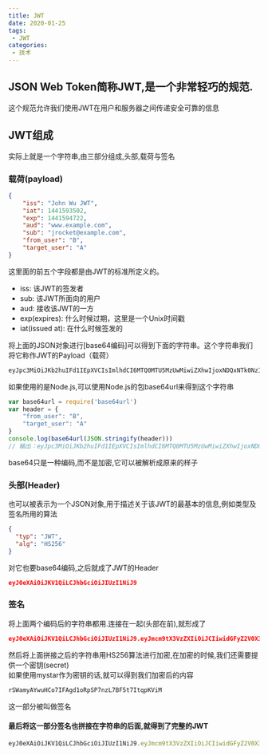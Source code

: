 ```yaml
---
title: JWT
date: 2020-01-25
tags:
 - JWT
categories: 
 - 技术
---
```


## JSON Web Token简称JWT,是一个非常轻巧的规范.
这个规范允许我们使用JWT在用户和服务器之间传递安全可靠的信息 
## JWT组成 
实际上就是一个字符串,由三部分组成,头部,载荷与签名   
### 载荷(payload)
```json
{
    "iss": "John Wu JWT",
    "iat": 1441593502,
    "exp": 1441594722,
    "aud": "www.example.com",
    "sub": "jrocket@example.com",
    "from_user": "B",
    "target_user": "A"
}
```
这里面的前五个字段都是由JWT的标准所定义的。
+ iss: 该JWT的签发者
+ sub: 该JWT所面向的用户
+ aud: 接收该JWT的一方
+ exp(expires): 什么时候过期，这里是一个Unix时间戳
+ iat(issued at): 在什么时候签发的

将上面的JSON对象进行[base64编码]可以得到下面的字符串。这个字符串我们将它称作JWT的Payload（载荷）   
```js
eyJpc3MiOiJKb2huIFd1IEpXVCIsImlhdCI6MTQ0MTU5MzUwMiwiZXhwIjoxNDQxNTk0NzIyLCJhdWQiOiJ3d3cuZXhhbXBsZS5jb20iLCJzdWIiOiJqcm9ja2V0QGV4YW1wbGUuY29tIiwiZnJvbV91c2VyIjoiQiIsInRhcmdldF91c2VyIjoiQSJ9
```

如果使用的是Node.js,可以使用Node.js的包base64url来得到这个字符串

```js
var base64url = require('base64url')
var header = {
    "from_user": "B",
    "target_user": "A"
}
console.log(base64url(JSON.stringify(header)))
// 输出：eyJpc3MiOiJKb2huIFd1IEpXVCIsImlhdCI6MTQ0MTU5MzUwMiwiZXhwIjoxNDQxNTk0NzIyLCJhdWQiOiJ3d3cuZXhhbXBsZS5jb20iLCJzdWIiOiJqcm9ja2V0QGV4YW1wbGUuY29tIiwiZnJvbV91c2VyIjoiQiIsInRhcmdldF91c2VyIjoiQSJ9
```
base64只是一种编码,而不是加密,它可以被解析成原来的样子  

### 头部(Header)
也可以被表示为一个JSON对象,用于描述关于该JWT的最基本的信息,例如类型及签名所用的算法  
```json
{
  "typ": "JWT",
  "alg": "HS256"
}
```
对它也要base64编码,之后就成了JWT的Header
```json
eyJ0eXAiOiJKV1QiLCJhbGciOiJIUzI1NiJ9
```

### 签名

将上面两个编码后的字符串都用.连接在一起(头部在前),就形成了

```json
eyJ0eXAiOiJKV1QiLCJhbGciOiJIUzI1NiJ9.eyJmcm9tX3VzZXIiOiJCIiwidGFyZ2V0X3VzZXIiOiJBIn0
```

然后将上面拼接之后的字符串用HS256算法进行加密,在加密的时候,我们还需要提供一个密钥(secret)  
如果使用mystar作为密钥的话,就可以得到我们加密后的内容  
```js
rSWamyAYwuHCo7IFAgd1oRpSP7nzL7BF5t7ItqpKViM
```
这一部分被叫做签名  

#### 最后将这一部分签名也拼接在字符串的后面,就得到了完整的JWT  
```js
eyJ0eXAiOiJKV1QiLCJhbGciOiJIUzI1NiJ9.eyJmcm9tX3VzZXIiOiJCIiwidGFyZ2V0X3VzZXIiOiJBIn0.rSWamyAYwuHCo7IFAgd1oRpSP7nzL7BF5t7ItqpKViM
```